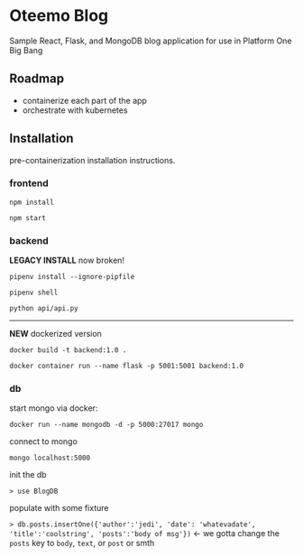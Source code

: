 
# Oteemo Blog
Sample React, Flask, and MongoDB blog application for use in Platform One Big Bang

## Roadmap
* containerize each part of the app
* orchestrate with kubernetes

## Installation
pre-containerization installation instructions.

### frontend
`npm install`

`npm start`

### backend
**LEGACY INSTALL** now broken!

`pipenv install --ignore-pipfile`

`pipenv shell`

`python api/api.py`

---
**NEW** dockerized version

`docker build -t backend:1.0 .`

`docker container run --name flask -p 5001:5001 backend:1.0`

### db
start mongo via docker:

`docker run --name mongodb -d -p 5000:27017 mongo`

connect to mongo

`mongo localhost:5000`

init the db

`> use BlogDB`

populate with some fixture

`> db.posts.insertOne({'author':'jedi', 'date': 'whatevadate', 'title':'coolstring', 'posts':'body of msg'})`
<- we gotta change the `posts` key to `body`, `text`, or `post` or smth
